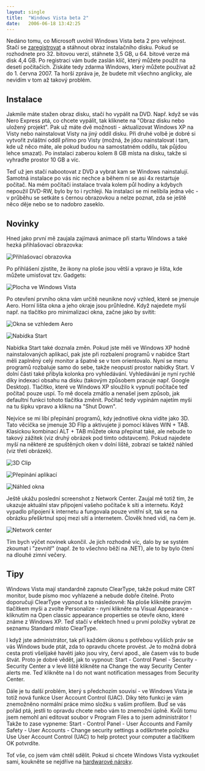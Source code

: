 ```yaml
---
layout: single
title:  "Windows Vista beta 2"
date:   2006-06-18 13:42:25
---
```

Nedáno tomu, co Microsoft uvolnil Windows Vista beta 2 pro veřejnost. Stačí
se [zaregistrovat](http://www.microsoft.com/windowsvista/getready/preview.mspx)
a stáhnout obraz instalačního disku. Pokud se rozhodnete pro 32. bitovou verzi,
stáhnete 3,5 GB, u 64. bitové verze má disk 4,4 GB. Po registraci vám bude zaslán
klíč, který můžete použít na deseti počítačích. Získáte tedy zdarma Windows, který
můžete používat až do 1. června 2007. Ta horší zpráva je, že budete mít všechno
anglicky, ale nevidím v tom až takový problém.

## Instalace

Jakmile máte stažen obraz disku, stačí ho vypálit na DVD. Např. když se vás
Nero Express ptá, co chcete vypálit, tak kliknete na "Obraz disku nebo uložený
projekt". Pak už máte dvě možnosti - aktualizovat Windows XP na
Visty nebo nainstalovat Visty na jiný oddíl disku. Při druhé volbě je dobré si
vytvořit zvláštní oddíl přímo pro Visty (možná, že jdou nainstalovat i tam, kde
už něco máte, ale pokud budou na samostatném oddílu, tak půjdou lehce smazat).
Po instalaci zaberou kolem 8 GB místa na disku, takže si vyhraďte prostor 10 GB
a víc.

Teď už jen stačí nabootovat z DVD a vybrat kam se Windows nainstalují. Samotná
instalace po vás nic nechce a během ní se asi 4x restartuje počítač. Na mém počítači
instalace trvala kolem půl hodiny a kdybych nepoužil DVD-RW, bylo by to i rychleji.
Na instalaci se mi nelíbila jedna věc - v průběhu se setkáte s černou
obrazovkou a nelze poznat, zda se ještě něco děje nebo se to nadobro zaseklo.

## Novinky

Hned jako první mě zaujala zajímavá animace při startu Windows a také hezká
přihlašovací obrazovka:

![Přihlašovací obrazovka](/assets/images/vista_login.jpg)

Po přihlášení zjistíte, že ikony na ploše jsou větší a vpravo je lišta, kde
můžete umisťovat tzv. Gadgets:

![Plocha ve Windows Vista](/assets/images/vista_plocha.jpg)

Po otevření prvního okna vám určitě neunikne nový vzhled, které se jmenuje
Aero. Horní lišta okna a jeho okraje jsou průhledné. Když najedete myší např. na
tlačítko pro minimalizaci okna, začne jako by svítit:

![Okna se vzhledem Aero](/assets/images/vista_aero.jpg)

![Nabídka Start](/assets/images/vista_start.jpg)

Nabídka Start také doznala změn. Pokud jste měli ve Windows XP hodně nainstalovaných
aplikací, pak jste při rozbalení programů v nabídce Start měli zaplněný celý monitor
a špatně se v tom orientovalo. Nyní se menu programů rozbaluje samo do sebe, takže
neopustí prostor nabídky Start. V dolní části také přibyla kolonka pro vyhledávání.
Vyhledávání je nyní rychlé díky indexaci obsahu na disku (takovým způsobem pracuje
např. Google Desktop). Tlačítko, které ve Windows XP sloužilo k vypnutí počítače
teď počítač pouze uspí. To mě docela zmátlo a nenašel jsem způsob, jak defaultní funkci
tohoto tlačítka změnit. Počítač tedy vypínám najetím myši na tu šipku vpravo a kliknu
na "Shut Down".

Nejvíce se mi líbí přepínání programů, kdy jednotlivé okna vidíte jako 3D. Tato
věcička se jmenuje 3D Flip a aktivujete ji pomocí kláves WIN + TAB.
Klasickou kombinací ALT + TAB můžete okna přepínat také, ale nebude to
takový zážitek (viz druhý obrázek pod tímto odstavcem). Pokud najedete myší na
některé ze spuštěných oken v dolní liště, zobrazí se taktéž náhled (viz třetí
obrázek).

![3D Clip](/assets/images/vista_clip.jpg)

![Přepínání aplikací](/assets/images/vista_nahledy.jpg)

![Náhled okna](/assets/images/vista_nahled.jpg)

Ještě ukážu poslední screenshot z Network Center. Zaujal mě totiž tím, že ukazuje
aktuální stav připojení vašeho počítače k síti a internetu. Když vypadlo připojení
k internetu a fungovala pouze vnitřní sít, tak se na obrázku přeškrtnul spoj mezi
sítí a internetem. Člověk hned vidí, na čem je.

![Network center](/assets/images/vista_network.jpg)

Tím bych výčet novinek ukončil. Je jich rozhodně víc, dalo by se systém zkoumat
i "zevnitř" (např. že to všechno běží na .NET), ale to by bylo čtení
na dlouhé zimní večery.

## Tipy

Windows Vista mají standardně zapnuto ClearType, takže pokud máte CRT monitor,
bude písmo moc vyhlazené a nebude dobře čitelné. Proto doporučuji ClearType
vypnout a to následovně: Na ploše klikněte pravým tlačítkem myši a zvolte Personalize -
nyní klikněte na Visual Appearance - kliknutím na Open classic appearance
properties se otevře okno, které známe z Windows XP. Teď stačí v efektech hned
u první položky vybrat ze seznamu Standard místo ClearType.

I když jste administrátor, tak při každém úkonu s potřebou vyšších práv se vás
Windows bude ptát, zda to opravdu chcete provést. Je to možná dobrá cesta proti
všelijaké havěti jako jsou viry, červi apod., ale časem vás to bude štvát. Proto
je dobré vědět, jak to vypnout: Start - Control Panel -
Security - Security Center a v levé liště klikněte na Change the way
Security Center alerts me. Teď klikněte na I do not want notification messages
from Security Center.

Dále je tu další problém, který s předchozím souvisí - ve Windows
Vista je totiž nová funkce User Account Control (UAC). Díky této funkci je vám
znemožněno normální práce mimo složku s vašim profilem. Buď se vás pořád ptá, jestli
to opravdu chcete nebo vám to znemožní úplně. Kvůli tomu jsem nemohl ani editovat
soubor v Program Files a to jsem administrátor ! Takže to zase vypneme: Start -
Control Panel - User Accounts and Family Safety - User Accounts -
Change security settings a odškrtnete položku Use User Account Control (UAC) to
help protect your computer a tlačítkem OK potvrdíte.

Toť vše, co jsem vám chtěl sdělit. Pokud si chcete Windows Vista vyzkoušet sami,
koukněte se nejdříve na
[hardwarové nároky](http://www.microsoft.com/cze/windowsvista/getready/capable.mspx).
